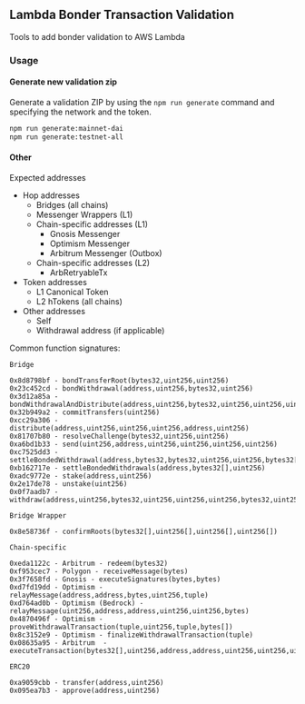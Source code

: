 ## Lambda Bonder Transaction Validation

Tools to add bonder validation to AWS Lambda

### Usage

#### Generate new validation zip

Generate a validation ZIP by using the `npm run generate` command and specifying the network and the token.

```bash
npm run generate:mainnet-dai
npm run generate:testnet-all
```

#### Other

Expected addresses

* Hop addresses
    * Bridges (all chains)
    * Messenger Wrappers (L1)
    * Chain-specific addresses (L1)
        * Gnosis Messenger
        * Optimism Messenger
        * Arbitrum Messenger (Outbox)
    * Chain-specific addresses (L2)
        * ArbRetryableTx
* Token addresses
    * L1 Canonical Token
    * L2 hTokens (all chains)
* Other addresses
    * Self
    * Withdrawal address (if applicable)


Common function signatures:

```
Bridge

0x8d8798bf - bondTransferRoot(bytes32,uint256,uint256)
0x23c452cd - bondWithdrawal(address,uint256,bytes32,uint256)
0x3d12a85a - bondWithdrawalAndDistribute(address,uint256,bytes32,uint256,uint256,uint256)
0x32b949a2 - commitTransfers(uint256)
0xcc29a306 - distribute(address,uint256,uint256,uint256,address,uint256)
0x81707b80 - resolveChallenge(bytes32,uint256,uint256)
0xa6bd1b33 - send(uint256,address,uint256,uint256,uint256,uint256)
0xc7525dd3 - settleBondedWithdrawal(address,bytes32,bytes32,uint256,uint256,bytes32[],uint256)
0xb162717e - settleBondedWithdrawals(address,bytes32[],uint256)
0xadc9772e - stake(address,uint256)
0x2e17de78 - unstake(uint256)
0x0f7aadb7 - withdraw(address,uint256,bytes32,uint256,uint256,uint256,bytes32,uint256,uint256,bytes32[],uint256)

Bridge Wrapper

0x8e58736f - confirmRoots(bytes32[],uint256[],uint256[],uint256[])

Chain-specific

0xeda1122c - Arbitrum - redeem(bytes32)
0xf953cec7 - Polygon - receiveMessage(bytes)
0x3f7658fd - Gnosis - executeSignatures(bytes,bytes)
0xd7fd19dd - Optimism - relayMessage(address,address,bytes,uint256,tuple)
0xd764ad0b - Optimism (Bedrock) - relayMessage(uint256,address,address,uint256,uint256,bytes)
0x4870496f - Optimism - proveWithdrawalTransaction(tuple,uint256,tuple,bytes[])
0x8c3152e9 - Optimism - finalizeWithdrawalTransaction(tuple)
0x08635a95 - Arbitrum  - executeTransaction(bytes32[],uint256,address,address,uint256,uint256,uint256,uint256,bytes)

ERC20

0xa9059cbb - transfer(address,uint256)
0x095ea7b3 - approve(address,uint256)
```